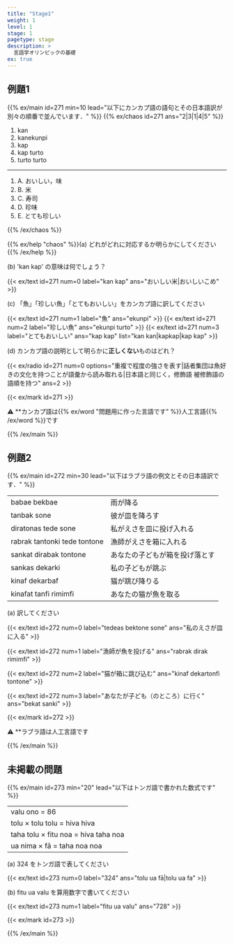 ```yaml
---
title: "Stage1"
weight: 1
level: 1
stage: 1
pagetype: stage
description: >
  言語学オリンピックの基礎
ex: true
---
```


## 例題1

{{% ex/main id=271 min=10 lead="以下にカンカプ語の語句とその日本語訳が別々の順番で並んでいます．" %}}
{{% ex/chaos id=271 ans="2|3|1|4|5" %}}

1. kan
1. kanekunpi
1. kap
1. kap turto
1. turto turto

---

1. A. おいしい，味
1. B. 米
1. C. 寿司
1. D. 珍味
1. E. とても珍しい

{{% /ex/chaos %}}

{{% ex/help "chaos" %}}(a) どれがどれに対応するか明らかにしてください{{% /ex/help %}}

(b) 'kan kap' の意味は何でしょう？

{{< ex/text id=271 num=0 label="kan kap" ans="おいしい米|おいしいこめ" >}}

(c) 「魚」「珍しい魚」「とてもおいしい」をカンカプ語に訳してください

{{< ex/text id=271 num=1 label="魚" ans="ekunpi" >}}
{{< ex/text id=271 num=2 label="珍しい魚" ans="ekunpi turto" >}}
{{< ex/text id=271 num=3 label="とてもおいしい" ans="kap kap" list="kan kan|kapkap|kap kap" >}}

(d) カンカプ語の説明として明らかに**正しくない**ものはどれ？

{{< ex/radio id=271 num=0 options="重複で程度の強さを表す|話者集団は魚好きの文化を持つことが語彙から読み取れる|日本語と同じく，修飾語 被修飾語の語順を持つ" ans=2 >}}

{{< ex/mark id=271 >}}

⚠ **カンカプ語は{{% ex/word "問題用に作った言語です" %}}人工言語{{% /ex/word %}}です

{{% /ex/main %}}

## 例題2

{{% ex/main id=272 min=30 lead="以下はラブラ語の例文とその日本語訳です．" %}}

|                              |                 |
| ---------------------------- | --------------- |
| babae bekbae                 | 雨が降る            |
| tanbak sone                  | 彼が皿を降ろす         |
| diratonas tede sone          | 私がえさを皿に投げ入れる    |
| rabrak tantonki tede tontone | 漁師がえさを箱に入れる     |
| sankat dirabak tontone       | あなたの子どもが箱を投げ落とす |
| sankas dekarki               | 私の子どもが跳ぶ        |
| kinaf dekarbaf               | 猫が跳び降りる         |
| kinafat tanfi rimimfi        | あなたの猫が魚を取る      |

(a) 訳してください

{{< ex/text id=272 num=0 label="tedeas bektone sone" ans="私のえさが皿に入る" >}}

{{< ex/text id=272 num=1 label="漁師が魚を投げる" ans="rabrak dirak rimimfi" >}}

{{< ex/text id=272 num=2 label="猫が箱に跳び込む" ans="kinaf dekartonfi tontone" >}}

{{< ex/text id=272 num=3 label="あなたが子ども（のところ）に行く" ans="bekat sanki" >}}

{{< ex/mark id=272 >}}

⚠ **ラブラ語は人工言語です

{{% /ex/main %}}

## 未掲載の問題

{{% ex/main id=273 min="20" lead="以下はトンガ語で書かれた数式です" %}}

|                                          |
| ---------------------------------------- |
| valu ono             =    86             |
| tolu × tolu tolu     =    hiva hiva      |
| taha tolu × fitu noa  =    hiva taha noa |
| ua nima × fā          =    taha noa noa  |

(a) 324 をトンガ語で表してください

{{< ex/text id=273 num=0 label="324" ans="tolu ua fā|tolu ua fa" >}}

(b) fitu ua valu を算用数字で書いてください

{{< ex/text id=273 num=1 label="fitu ua valu" ans="728" >}}

{{< ex/mark id=273 >}}

{{% /ex/main %}}
